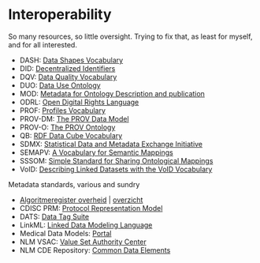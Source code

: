 # Interoperability

So many resources, so little oversight. Trying to fix that, as least for myself, and for all interested.

* DASH: [Data Shapes Vocabulary](https://datashapes.org/dash#)
* DID: [Decentralized Identifiers](https://www.w3.org/TR/did-core/)
* DQV: [Data Quality Vocabulary](https://www.w3.org/TR/vocab-dqv/)
* DUO: [Data Use Ontology](https://obofoundry.org/ontology/duo.html)
* MOD: [Metadata for Ontology Description and publication](https://www.isibang.ac.in/ns/mod/index.html)
* ODRL: [Open Digital Rights Language](https://www.w3.org/TR/odrl-model/)
* PROF: [Profiles Vocabulary](https://www.w3.org/TR/dx-prof/)
* PROV-DM: [The PROV Data Model](https://www.w3.org/TR/prov-dm/)
* PROV-O: [The PROV Ontology](https://www.w3.org/TR/2013/REC-prov-o-20130430/)
* QB: [RDF Data Cube Vocabulary](https://www.w3.org/TR/vocab-data-cube/)
* SDMX: [Statistical Data and Metadata Exchange Initiative](http://sdmx.org/)
* SEMAPV: [A Vocabulary for Semantic Mappings](https://mapping-commons.github.io/semantic-mapping-vocabulary/)
* SSSOM: [Simple Standard for Sharing Ontological Mappings](https://mapping-commons.github.io/sssom/spec/)
* VoID: [Describing Linked Datasets with the VoID Vocabulary](https://www.w3.org/TR/void/)

Metadata standards, various and sundry

* [Algoritmeregister overheid](https://algoritmes.overheid.nl/) | [overzicht](https://www.digitaleoverheid.nl/overzicht-van-alle-onderwerpen/algoritmes/algoritmeregister/)
* CDISC PRM: [Protocol Representation Model](https://www.cdisc.org/standards/foundational/protocol#standard__versions)
* DATS: [Data Tag Suite](https://github.com/datatagsuite)
* LinkML: [Linked Data Modeling Language](https://github.com/linkml/linkml)
* Medical Data Models: [Portal](https://medical-data-models.org/)
* NLM VSAC: [Value Set Authority Center](https://vsac.nlm.nih.gov/)
* NLM CDE Repository: [Common Data Elements](https://cde.nlm.nih.gov/)


